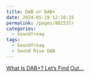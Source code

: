 ```yaml
---
title: DAB or DAB+
date: 2024-05-19 12:10:15
permalink: /pages/882537/
categories: 
  - Soundfreaq
tags: 
  - Soundfreaq
  - Sound Rise DAB
---
```


[What Is DAB+? Let’s Find Out…](https://radiofidelity.com/what-is-dab-2/)
